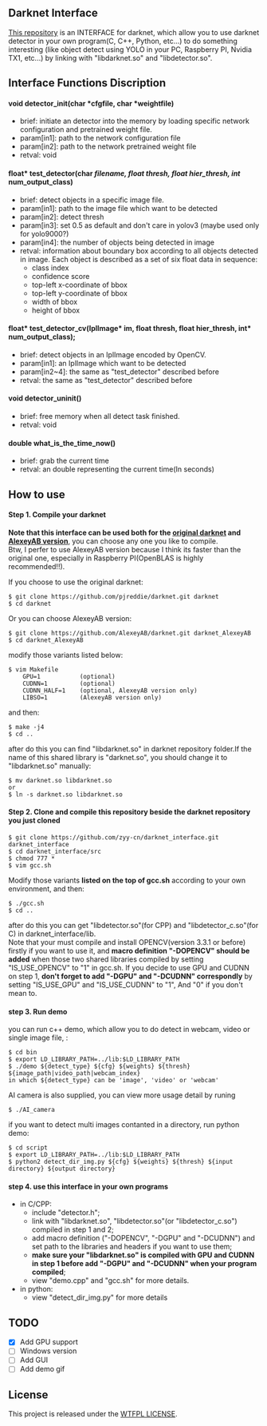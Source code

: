 ## Darknet Interface

[This repository](https://github.com/zyy-cn/darknet_interface) is an INTERFACE for darknet, which allow you to use darknet detector in your own program(C, C++, Python, etc...) to do something interesting (like object detect using YOLO in your PC, Raspberry PI, Nvidia TX1, etc...) by linking with "libdarknet.so" and "libdetector.so".

## Interface Functions Discription
#### void detector_init(char *cfgfile, char *weightfile)
- brief:        initiate an detector into the memory by loading specific network configuration and pretrained weight file.
- param[in1]:   path to the network configuration file
- param[in2]:   path to the network pretrained weight file
- retval:       void

#### float* test_detector(char *filename, float thresh, float hier_thresh, int* num_output_class)
- brief:        detect objects in a specific image file.
- param[in1]:   path to the image file which want to be detected
- param[in2]:   detect thresh
- param[in3]:   set 0.5 as default and don't care in yolov3 (maybe used only for yolo9000?)
- param[in4]:   the number of objects being detected in image
- retval:       information about boundary box according to all objects detected in image. Each object is described as a set of six float data in sequence:
    - class index
    - confidence score
    - top-left x-coordinate of bbox
    - top-left y-coordinate of bbox
    - width of bbox
    - height of bbox

#### float* test_detector_cv(IplImage* im, float thresh, float hier_thresh, int* num_output_class);
- brief:        detect objects in an IplImage encoded by OpenCV.
- param[in1]:   an IplImage which want to be detected
- param[in2~4]: the same as "test_detector" described before
- retval:       the same as "test_detector" described before

#### void detector_uninit()
- brief:        free memory when all detect task finished.
- retval:       void

#### double what_is_the_time_now()
- brief:        grab the current time
- retval:       an double representing the current time(In seconds)

## How to use
#### Step 1. Compile your darknet
**Note that this interface can be used both for the [original darknet](https://github.com/pjreddie/darknet) and [AlexeyAB version](https://github.com/AlexeyAB/darknet)**, you can choose any one you like to compile.  
Btw, I perfer to use AlexeyAB version because I think its faster than the original one, especially in Raspberry PI(OpenBLAS is highly recommended!!).  

If you choose to use the original darknet:
```
$ git clone https://github.com/pjreddie/darknet.git darknet
$ cd darknet
```
Or you can choose AlexeyAB version:
```
$ git clone https://github.com/AlexeyAB/darknet.git darknet_AlexeyAB
$ cd darknet_AlexeyAB
```
modify those variants listed below:
```
$ vim Makefile
    GPU=1           (optional)
    CUDNN=1         (optional)
    CUDNN_HALF=1    (optional, AlexeyAB version only)
    LIBSO=1         (AlexeyAB version only)
```
and then:
```
$ make -j4
$ cd ..
```
after do this you can find "libdarknet.so" in darknet repository folder.If the name of this shared library is "darknet.so", you should change it to "libdarknet.so" manually:
```
$ mv darknet.so libdarknet.so
or
$ ln -s darknet.so libdarknet.so
```

#### Step 2. Clone and compile this repository beside the darknet repository you just cloned
```
$ git clone https://github.com/zyy-cn/darknet_interface.git darknet_interface
$ cd darknet_interface/src
$ chmod 777 *
$ vim gcc.sh
```
Modify those variants **listed on the top of gcc.sh** according to your own environment, and then:
```
$ ./gcc.sh
$ cd ..
```
after do this you can get "libdetector.so"(for CPP) and "libdetector_c.so"(for C) in darknet_interface/lib.   
Note that your must compile and install OPENCV(version 3.3.1 or before) firstly if you want to use it, and **macro definition "-DOPENCV" should be added** when those two shared libraries compiled by setting "IS_USE_OPENCV" to "1" in gcc.sh. If you decide to use GPU and CUDNN on step 1, **don't forget to add "-DGPU" and "-DCUDNN" correspondly** by setting "IS_USE_GPU" and "IS_USE_CUDNN" to "1", And "0" if you don't mean to.

#### step 3. Run demo
you can run c++ demo, which allow you to do detect in webcam, video or single image file, :
```
$ cd bin
$ export LD_LIBRARY_PATH=../lib:$LD_LIBRARY_PATH
$ ./demo ${detect_type} ${cfg} ${weights} ${thresh} ${image_path|video_path|webcam_index}
in which ${detect_type} can be 'image', 'video' or 'webcam'

```
AI camera is also supplied, you can view more usage detail by runing
```
$ ./AI_camera
```

if you want to detect multi images contanted in a directory, run python demo:
```
$ cd script
$ export LD_LIBRARY_PATH=../lib:$LD_LIBRARY_PATH
$ python2 detect_dir_img.py ${cfg} ${weights} ${thresh} ${input directory} ${output directory}
```

#### step 4. use this interface in your own programs
- in C/CPP:
    - include "detector.h";
    - link with "libdarknet.so", "libdetector.so"(or "libdetector_c.so") compiled in step 1 and 2;
    - add macro definition ("-DOPENCV", "-DGPU" and "-DCUDNN") and set path to the libraries and headers if you want to use them;
    - **make sure your "libdarknet.so" is compiled with GPU and CUDNN in step 1 before add "-DGPU" and "-DCUDNN" when your program compiled**;
    - view "demo.cpp" and "gcc.sh" for more details.
- in python:
    - view "detect_dir_img.py" for more details


## TODO
- [x] Add GPU support
- [ ] Windows version
- [ ] Add GUI
- [ ] Add demo gif

## License
This project is released under the [WTFPL LICENSE](http://www.wtfpl.net/).
